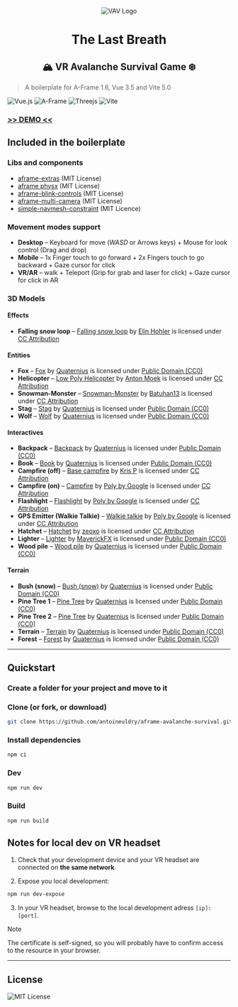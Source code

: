 <p align="center">
    <img src="./logo.svg" alt="VAV Logo" align="center"/>
</p>
<h1 align="center">The Last Breath</h1>
<h2 align="center">🏔️ VR Avalanche Survival Game ❄️</h2>

> A boilerplate for A-Frame 1.6, Vue 3.5 and Vite 5.0

![Vue.js](https://img.shields.io/badge/vuejs-%2335495e.svg?style=for-the-badge&logo=vuedotjs&logoColor=%234FC08D)
![A-Frame](https://img.shields.io/badge/A%E2%80%93Frame-1.6-brightgreen?style=for-the-badge&labelColor=%23ef2d5e&color=%23ef2d5e)
![Threejs](https://img.shields.io/badge/threejs-black?style=for-the-badge&logo=three.js&logoColor=white)
![Vite](https://img.shields.io/badge/vite-%23646CFF.svg?style=for-the-badge&logo=vite&logoColor=white)

### [>> DEMO <<](https://antoineuldry.github.io/aframe-avalanche-survival/)

## Included in the boilerplate

### Libs and components

- [aframe-extras](https://github.com/c-frame/aframe-extras) (MIT License)
- [aframe physx](https://github.com/c-frame/physx) (MIT License)
- [aframe-blink-controls](https://github.com/jure/aframe-blink-controls) (MIT License)
- [aframe-multi-camera](https://github.com/diarmidmackenzie/aframe-multi-camera/) (MIT License)
- [simple-navmesh-constraint](https://github.com/AdaRoseCannon/aframe-xr-boilerplate) (MIT Licence)

### Movement modes support

- **Desktop** – Keyboard for move (_WASD_ or Arrows keys) + Mouse for look control (Drag and drop)
- **Mobile** – 1x Finger touch to go forward + 2x Fingers touch to go backward + Gaze cursor for click
- **VR/AR** – walk + Teleport (Grip for grab and laser for click) + Gaze cursor for click in AR

### 3D Models

#### Effects

- **Falling snow loop** – [Falling snow loop](https://sketchfab.com/3d-models/falling-snow-loop-a19b97d7e64548b998eaeb4d8477c24c) by [Elin Hohler](https://sketchfab.com/ElinHohler) is licensed under [CC Attribution](https://creativecommons.org/licenses/by/4.0/)

#### Entities

- **Fox** – [Fox](https://poly.pizza/m/Bc97C66HKi) by [Quaternius](https://poly.pizza/u/Quaternius) is licensed under [Public Domain (CC0)](https://creativecommons.org/publicdomain/zero/1.0/)
- **Helicopter** – [Low Poly Helicopter](https://sketchfab.com/3d-models/low-poly-helicopter-5bbed2de9baa4a13a7faa72653b78b64) by [Anton Moek](https://sketchfab.com/antonmoek) is licensed under [CC Attribution](https://creativecommons.org/licenses/by/4.0/)
- **Snowman-Monster** – [Snowman-Monster](https://sketchfab.com/3d-models/snowman-monster-e49e299a729e43928b5817b6c28158ad) by [Batuhan13](https://sketchfab.com/Batuhan13) is licensed under [CC Attribution](https://creativecommons.org/licenses/by/4.0/)
- **Stag** – [Stag](https://poly.pizza/m/tQdzbZ1uP) by [Quaternius](https://poly.pizza/u/Quaternius) is licensed under [Public Domain (CC0)](https://creativecommons.org/publicdomain/zero/1.0/)
- **Wolf** – [Wolf](https://poly.pizza/m/XE46OqPyk) by [Quaternius](https://poly.pizza/u/Quaternius) is licensed under [Public Domain (CC0)](https://creativecommons.org/publicdomain/zero/1.0/)

#### Interactives

- **Backpack** – [Backpack](https://poly.pizza/m/2g9Jm7kvIU) by [Quaternius](https://poly.pizza/u/Quaternius) is licensed under [Public Domain (CC0)](https://creativecommons.org/publicdomain/zero/1.0/)
- **Book** – [Book](https://poly.pizza/m/FsCIGEfTEs) by [Quaternius](https://poly.pizza/u/Quaternius) is licensed under [Public Domain (CC0)](https://creativecommons.org/publicdomain/zero/1.0/)
- **Campfire (off)** – [Base campfire](https://poly.pizza/m/9-y1lYsX0Lx) by [Kris P](https://poly.pizza/u/Kris%20P) is licensed under [CC Attribution](https://creativecommons.org/licenses/by/4.0/)
- **Campfire (on)** – [Campfire](https://poly.pizza/m/0vzzmM-t8CP) by [Poly by Google](https://poly.pizza/u/Poly%20by%20Google) is licensed under [CC Attribution](https://creativecommons.org/licenses/by/4.0/)
- **Flashlight** – [Flashlight](https://poly.pizza/m/4fbaKPvM0Ss) by [Poly by Google](https://poly.pizza/u/Poly%20by%20Google) is licensed under [CC Attribution](https://creativecommons.org/licenses/by/4.0/)
- **GPS Emitter (Walkie Talkie)** – [Walkie talkie](https://poly.pizza/m/aYdn7ZZaYqa) by [Poly by Google](https://poly.pizza/u/Poly%20by%20Google) is licensed under [CC Attribution](https://creativecommons.org/licenses/by/4.0/)
- **Hatchet** – [Hatchet](https://poly.pizza/m/aJ2yTQPbS34) by [zeoxo](https://poly.pizza/u/zeoxo) is licensed under [CC Attribution](https://creativecommons.org/licenses/by/4.0/)
- **Lighter** – [Lighter](https://poly.pizza/m/t8AmON8X5a) by [MaverickFX](https://poly.pizza/u/MaverickFX) is licensed under [Public Domain (CC0)](https://creativecommons.org/publicdomain/zero/1.0/)
- **Wood pile** – [Wood pile](https://poly.pizza/m/ajBNpMsQ8z) by [Quaternius](https://poly.pizza/u/Quaternius) is licensed under [Public Domain (CC0)](https://creativecommons.org/publicdomain/zero/1.0/)

#### Terrain

- **Bush (snow)** – [Bush (snow)](https://poly.pizza/m/H4IEAwYl1z) by [Quaternius](https://poly.pizza/u/Quaternius) is licensed under [Public Domain (CC0)](https://creativecommons.org/publicdomain/zero/1.0/)
- **Pine Tree 1** – [Pine Tree](https://poly.pizza/m/JdK7IY0zLQ) by [Quaternius](https://poly.pizza/u/Quaternius) is licensed under [Public Domain (CC0)](https://creativecommons.org/publicdomain/zero/1.0/)
- **Pine Tree 2** – [Pine Tree](https://poly.pizza/m/gQW9YrxVXq) by [Quaternius](https://poly.pizza/u/Quaternius) is licensed under [Public Domain (CC0)](https://creativecommons.org/publicdomain/zero/1.0/)
- **Terrain** – [Terrain](https://poly.pizza/m/XK89PJn7WQ) by [Quaternius](https://poly.pizza/u/Quaternius) is licensed under [Public Domain (CC0)](https://creativecommons.org/publicdomain/zero/1.0/)
- **Forest** – [Forest](https://poly.pizza/m/ZK67JY0mLQ) by [Quaternius](https://poly.pizza/u/Quaternius) is licensed under [Public Domain (CC0)](https://creativecommons.org/publicdomain/zero/1.0/)

---

## Quickstart

### Create a folder for your project and move to it

### Clone (or fork, or download)

```sh
git clone https://github.com/antoineuldry/aframe-avalanche-survival.git .
```

### Install dependencies

```sh
npm ci
```

### Dev

```sh
npm run dev
```

### Build

```sh
npm run build
```

## Notes for local dev on VR headset

1. Check that your development device and your VR headset are connected on **the same network**.

2. Expose you local development:

```sh
npm run dev-expose
```

3. In your VR headset, browse to the local development adress `[ip]:[port]`.

> [!NOTE]
> The certificate is self-signed, so you will probably have to confirm access to the resource in your browser.

---

## License

![MIT License](https://img.shields.io/badge/License-MIT-brightgreen?style=for-the-badge&color=%23262626)
